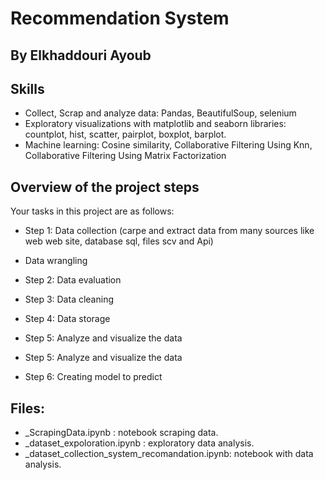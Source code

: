 # Recommendation System

## By Elkhaddouri Ayoub

## Skills
- Collect, Scrap and analyze data: Pandas, BeautifulSoup, selenium
- Exploratory visualizations with matplotlib and seaborn libraries: countplot, hist, scatter, pairplot, boxplot, barplot.
- Machine learning: Cosine similarity, Collaborative Filtering Using Knn, Collaborative Filtering Using Matrix Factorization


## Overview of the project steps

Your tasks in this project are as follows:

- Step 1: Data collection (carpe and extract data from many sources like web web site, database sql, files scv and Api)

- Data wrangling

- Step 2: Data evaluation

- Step 3: Data cleaning

- Step 4: Data storage

- Step 5: Analyze and visualize the data

- Step 5: Analyze and visualize the data

- Step 6: Creating model to predict

## Files:

- _ScrapingData.ipynb                           : notebook scraping data.
- _dataset_expoloration.ipynb                   : exploratory data analysis.
- _dataset_collection_system_recomandation.ipynb: notebook with data analysis.
